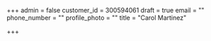 +++
admin = false
customer_id = 300594061
draft = true
email = ""
phone_number = ""
profile_photo = ""
title = "Carol Martinez"

+++
